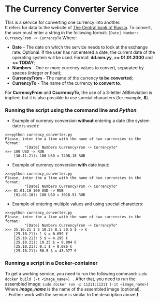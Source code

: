 ﻿
# The Currency Converter Service

This is a service for converting one currency into another.   
It refers for data to the website of [The Central bank of Russia](https://cbr.ru/).
To convert, the user must enter a string in the following format:
`[Date] Numbers CurrencyFrom -> CurrencyTo`
Where: 
 - **Date** - The date on which the service needs to look at the exchange rate. Optional. If the user has not entered a date, the current date of the operating system will be used. Format: **dd.mm.yy**, **>= 01.01.2000** and **<= TODAY**;   
 - **Numbers** - One or more currency values to convert, separated by spaces (integer or float);   
 - **CurrencyFrom** - The name of the currency **to be converted**;
 - **CurrencyTo** - The name of the currency **to convert to**.

For **CurrencyFrom** and **CcurrencyTo**, the use of a 3-letter ABBreviation is implied, but it is also possible to use special characters (for example,  **$**).

### Running the script using the command line and ***Python***

- Example of currency conversion **without** entering a date (the system date is used):

```
>>>python currency_converter.py
Please, inter the a line with the name of two currencies in the format:
         "[Date] Numbers CurrencyFrom -> CurrencyTo"
>>> 100 USD -> RUB
    [30.11.21]: 100 USD = 7498.18 RUB
```

- Example of currency conversion **with** date input:

```
>>>python currency_converter.py
Please, inter the a line with the name of two currencies in the format:
         "[Date] Numbers CurrencyFrom -> CurrencyTo"
>>> 01.01.10 100 USD -> RUB
    [01.01.10]: 100 USD = 3018.51 RUB
```

- Example of entering multiple values and using special characters:

```
>>>python currency_converter.py
Please, inter the a line with the name of two currencies in the format:
         "[Date] Numbers CurrencyFrom -> CurrencyTo"
>>> 25.10.21 1 5 10.25 0.1 50.5 $ -> €
    [25.10.21]: 1 $ = 0.859 €
    [25.10.21]: 5 $ = 4.295 €
    [25.10.21]: 10.25 $ = 8.804 €
    [25.10.21]: 0.1 $ = 0.086 €
    [25.10.21]: 50.5 $ = 43.377 €
```

### Running a script in a Docker-container

To get a working service, you need to run the following command:
```sudo docker build [-t <image_name>] .```
After that, you need to run the assembled image:
```sudo docker run -p 11211:11211 [-it <image_name>]```
Where ***image_name*** is the name of the assembled image (optional).
...Further work with the service is similar to the description above **🠕**.